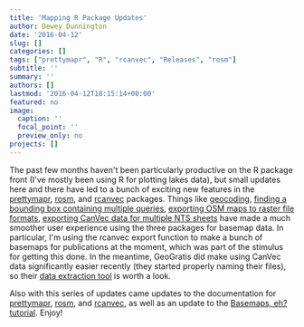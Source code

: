 ```yaml
---
title: 'Mapping R Package Updates'
author: Dewey Dunnington
date: '2016-04-12'
slug: []
categories: []
tags: ["prettymapr", "R", "rcanvec", "Releases", "rosm"]
subtitle: ''
summary: ''
authors: []
lastmod: '2016-04-12T18:15:14+00:00'
featured: no
image:
  caption: ''
  focal_point: ''
  preview_only: no
projects: []
---
```


The past few months haven't been particularly productive on the R package front (I've mostly been using R for plotting lakes data), but small updates here and there have led to a bunch of exciting new features in the <a href="http://paleolimbot.github.io/prettymapr">prettymapr</a>, <a href="http://paleolimbot.github.io/rosm">rosm</a>, and <a href="http://paleolimbot.github.io/rcanvec">rcanvec</a> packages. Things like <a href="https://github.com/paleolimbot/prettymapr#geocoding-tools">geocoding</a>, <a href="https://github.com/paleolimbot/prettymapr#bounding-box-tools">finding a bounding box containing multiple queries</a>, <a href="https://github.com/paleolimbot/rosm/issues/1">exporting OSM maps to raster file formats</a>, <a href="https://github.com/paleolimbot/rcanvec#exporting-canvec-data">exporting CanVec data for multiple NTS sheets</a> have made a much smoother user experience using the three packages for basemap data. In particular, I'm using the rcanvec export function to make a bunch of basemaps for publications at the moment, which was part of the stimulus for getting this done. In the meantime, GeoGratis did make using CanVec data significantly easier recently (they started properly naming their files), so their <a href="http://geogratis.gc.ca/site/eng/extraction">data extraction tool</a> is worth a look.

Also with this series of updates came updates to the documentation for <a href="http://paleolimbot.github.io/prettymapr">prettymapr</a>, <a href="http://paleolimbot.github.io/rosm">rosm</a>, and <a href="http://paleolimbot.github.io/rcanvec">rcanvec</a>, as well as an update to the <a href="http://apps.fishandwhistle.net/archives/924">Basemaps, eh? tutorial</a>. Enjoy!
